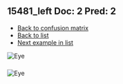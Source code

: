 ## 15481_left Doc: 2 Pred: 2
- [Back to confusion matrix](https://github.com/juliandewit/kaggle_retinopathy/blob/master/matrix.md)
- [Back to list](https://github.com/juliandewit/kaggle_retinopathy/blob/master/lists/22/list.md)
- [Next example in list](https://github.com/juliandewit/kaggle_retinopathy/blob/master/lists/22/15/15493_left.md)

![Eye](https://retinopaty.blob.core.windows.net/size1024/15481_left_2.jpeg)

### 

![Eye]()
